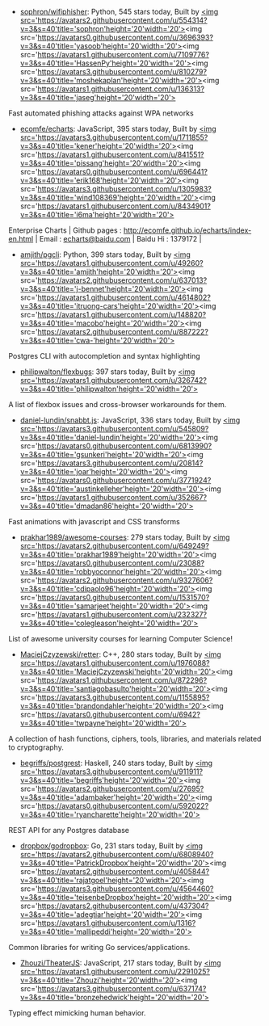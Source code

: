 * [sophron/wifiphisher](https://github.com/sophron/wifiphisher): Python, 545 stars today, Built by <a href='https://github.com/sophron/wifiphisher/graphs/contributors'><img src='https://avatars2.githubusercontent.com/u/554314?v=3&s=40'title='sophron'height='20'width='20'><img src='https://avatars0.githubusercontent.com/u/3696393?v=3&s=40'title='yasoob'height='20'width='20'><img src='https://avatars1.githubusercontent.com/u/7109776?v=3&s=40'title='HassenPy'height='20'width='20'><img src='https://avatars3.githubusercontent.com/u/810279?v=3&s=40'title='moshekaplan'height='20'width='20'><img src='https://avatars1.githubusercontent.com/u/136313?v=3&s=40'title='jaseg'height='20'width='20'>
</a>Fast automated phishing attacks against WPA networks
* [ecomfe/echarts](https://github.com/ecomfe/echarts): JavaScript, 395 stars today, Built by <a href='https://github.com/ecomfe/echarts/graphs/contributors'><img src='https://avatars3.githubusercontent.com/u/1711855?v=3&s=40'title='kener'height='20'width='20'><img src='https://avatars1.githubusercontent.com/u/841551?v=3&s=40'title='pissang'height='20'width='20'><img src='https://avatars0.githubusercontent.com/u/696441?v=3&s=40'title='erik168'height='20'width='20'><img src='https://avatars3.githubusercontent.com/u/1305983?v=3&s=40'title='wind108369'height='20'width='20'><img src='https://avatars1.githubusercontent.com/u/8434901?v=3&s=40'title='i6ma'height='20'width='20'>
</a>Enterprise Charts | Github pages : http://ecomfe.github.io/echarts/index-en.html | Email : echarts@baidu.com | Baidu Hi : 1379172 |
* [amjith/pgcli](https://github.com/amjith/pgcli): Python, 399 stars today, Built by <a href='https://github.com/amjith/pgcli/graphs/contributors'><img src='https://avatars1.githubusercontent.com/u/49260?v=3&s=40'title='amjith'height='20'width='20'><img src='https://avatars2.githubusercontent.com/u/637013?v=3&s=40'title='j-bennet'height='20'width='20'><img src='https://avatars1.githubusercontent.com/u/4614802?v=3&s=40'title='itruong-cars'height='20'width='20'><img src='https://avatars1.githubusercontent.com/u/148820?v=3&s=40'title='macobo'height='20'width='20'><img src='https://avatars2.githubusercontent.com/u/887222?v=3&s=40'title='cwa-'height='20'width='20'>
</a>Postgres CLI with autocompletion and syntax highlighting
* [philipwalton/flexbugs](https://github.com/philipwalton/flexbugs): 397 stars today, Built by <a href='https://github.com/philipwalton/flexbugs/graphs/contributors'><img src='https://avatars1.githubusercontent.com/u/326742?v=3&s=40'title='philipwalton'height='20'width='20'>
</a>A list of flexbox issues and cross-browser workarounds for them.
* [daniel-lundin/snabbt.js](https://github.com/daniel-lundin/snabbt.js): JavaScript, 336 stars today, Built by <a href='https://github.com/daniel-lundin/snabbt.js/graphs/contributors'><img src='https://avatars3.githubusercontent.com/u/545809?v=3&s=40'title='daniel-lundin'height='20'width='20'><img src='https://avatars0.githubusercontent.com/u/6813990?v=3&s=40'title='gsunkeri'height='20'width='20'><img src='https://avatars3.githubusercontent.com/u/20814?v=3&s=40'title='joar'height='20'width='20'><img src='https://avatars0.githubusercontent.com/u/3771924?v=3&s=40'title='austinkelleher'height='20'width='20'><img src='https://avatars1.githubusercontent.com/u/352667?v=3&s=40'title='dmadan86'height='20'width='20'>
</a>Fast animations with javascript and CSS transforms
* [prakhar1989/awesome-courses](https://github.com/prakhar1989/awesome-courses): 279 stars today, Built by <a href='https://github.com/prakhar1989/awesome-courses/graphs/contributors'><img src='https://avatars2.githubusercontent.com/u/649249?v=3&s=40'title='prakhar1989'height='20'width='20'><img src='https://avatars0.githubusercontent.com/u/23088?v=3&s=40'title='robbyoconnor'height='20'width='20'><img src='https://avatars2.githubusercontent.com/u/9327606?v=3&s=40'title='cdipaolo96'height='20'width='20'><img src='https://avatars0.githubusercontent.com/u/1531570?v=3&s=40'title='samarjeet'height='20'width='20'><img src='https://avatars1.githubusercontent.com/u/232327?v=3&s=40'title='colegleason'height='20'width='20'>
</a>List of awesome university courses for learning Computer Science!
* [MaciejCzyzewski/retter](https://github.com/MaciejCzyzewski/retter): C++, 280 stars today, Built by <a href='https://github.com/MaciejCzyzewski/retter/graphs/contributors'><img src='https://avatars1.githubusercontent.com/u/1976088?v=3&s=40'title='MaciejCzyzewski'height='20'width='20'><img src='https://avatars1.githubusercontent.com/u/872296?v=3&s=40'title='santiagobasulto'height='20'width='20'><img src='https://avatars3.githubusercontent.com/u/1155895?v=3&s=40'title='brandondahler'height='20'width='20'><img src='https://avatars0.githubusercontent.com/u/6942?v=3&s=40'title='twpayne'height='20'width='20'>
</a>A collection of hash functions, ciphers, tools, libraries, and materials related to cryptography.
* [begriffs/postgrest](https://github.com/begriffs/postgrest): Haskell, 240 stars today, Built by <a href='https://github.com/begriffs/postgrest/graphs/contributors'><img src='https://avatars3.githubusercontent.com/u/911911?v=3&s=40'title='begriffs'height='20'width='20'><img src='https://avatars2.githubusercontent.com/u/27695?v=3&s=40'title='adambaker'height='20'width='20'><img src='https://avatars0.githubusercontent.com/u/592022?v=3&s=40'title='ryancharette'height='20'width='20'>
</a>REST API for any Postgres database
* [dropbox/godropbox](https://github.com/dropbox/godropbox): Go, 231 stars today, Built by <a href='https://github.com/dropbox/godropbox/graphs/contributors'><img src='https://avatars2.githubusercontent.com/u/6808940?v=3&s=40'title='PatrickDropbox'height='20'width='20'><img src='https://avatars2.githubusercontent.com/u/405844?v=3&s=40'title='rajatgoel'height='20'width='20'><img src='https://avatars3.githubusercontent.com/u/4564460?v=3&s=40'title='teisenbeDropbox'height='20'width='20'><img src='https://avatars2.githubusercontent.com/u/437304?v=3&s=40'title='adegtiar'height='20'width='20'><img src='https://avatars1.githubusercontent.com/u/1316?v=3&s=40'title='mallipeddi'height='20'width='20'>
</a>Common libraries for writing Go services/applications.
* [Zhouzi/TheaterJS](https://github.com/Zhouzi/TheaterJS): JavaScript, 217 stars today, Built by <a href='https://github.com/Zhouzi/TheaterJS/graphs/contributors'><img src='https://avatars1.githubusercontent.com/u/2291025?v=3&s=40'title='Zhouzi'height='20'width='20'><img src='https://avatars3.githubusercontent.com/u/637174?v=3&s=40'title='bronzehedwick'height='20'width='20'>
</a>Typing effect mimicking human behavior.
